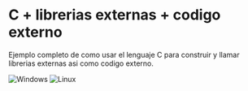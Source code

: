 # C + librerias externas + codigo externo
Ejemplo completo de como usar el lenguaje C para construir y llamar librerias externas asi como codigo externo.

![Windows](https://raw.githubusercontent.com/RicardoValladares/C-library_code-externo/main/imagenes/windows.png)
![Linux](https://raw.githubusercontent.com/RicardoValladares/C-library_code-externo/main/imagenes/linux.png)
